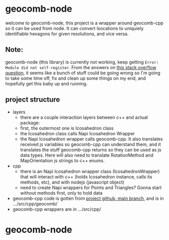 # geocomb-node

welcome to geocomb-node, this project is a wrapper around geocomb-cpp so it can be used from node. It can convert lsocations to uniquiely identifiable hexagons for given resolutions, and vice versa.

## Note: 
geocomb-node (this library) is currently not working, keep getting `Error: Module did not self-register`. From the answers on [this stack overflow question](https://stackoverflow.com/questions/28486891/uncaught-error-module-did-not-self-register/49224357#49224357), it seems like a bunch of stuff could be going wrong so I'm going to take some time off, fix and clean up some things on my end, and hopefully get this baby up and running.

## project structure

- layers
  - there are a couple interaction layers between c++ and actual package:
  - first, the outermost one is Icosahedron class
  - the Icosahedron class calls Napi Icosahedron Wrapper
  - the Napi Icosahedron wrapper calls geocomb-cpp. It also translates received js variables so geocomb-cpp can understand them, and it translates the stuff geocomb-cpp returns so they can be used as js data types. Here will also need to translate RotationMethod and MapOrientation js strings to c++ enums.
- cpp
  - there is an Napi Icosahedron wrapper class (IcosahedronWrapper) that will interact with c++ (holds Icosahedron instance, calls its methods, etc), and with nodejs (javascript object)
  - need to create Napi wrappers for Points and Triangles? Gonna start without methods first, only to hold data
- geocomb-cpp code is gotten from [project github, main branch](https://github.com/shmibblez/geocomb-cpp), and is in .../src/cpp/geocomb/
- geocomb-cpp wrappers are in .../src/cpp/
# geocomb-node
